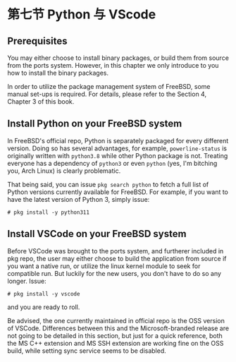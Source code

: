 # 第七节 Python 与 VScode

## Prerequisites

You may either choose to install binary packages, or build them from source from the ports system.
However, in this chapter we only introduce to you how to install the binary packages.

In order to utilize the package management system of FreeBSD, some manual set-ups is required. For details,
please refer to the Section 4, Chapter 3 of this book.

## Install Python on your FreeBSD system

In FreeBSD's official repo, Python is separately packaged for every different version. Doing so has several
advantages, for example, `powerline-status` is originally written with `python3.8` while other Python package is not.
Treating everyone has a dependency of `python3` or even `python` (yes, I'm bitching you, Arch Linux) is clearly problematic.

That being said, you can issue `pkg search python` to fetch a full list of Python versions currently available for FreeBSD.
For example, if you want to have the latest version of Python 3, simply issue:

```
# pkg install -y python311
```

## Install VSCode on your FreeBSD system

Before VSCode was brought to the ports system, and furtherer included in pkg repo, the user may either choose to build the
application from source if you want a native run, or utilize the linux kernel module to seek for compatible run. But luckily
for the new users, you don't have to do so any longer. Issue:

```
# pkg install -y vscode
```

and you are ready to roll.

Be advised, the one currently maintained in official repo is the OSS version of VSCode. Differences between this and the Microsoft-branded
release are not going to be detailed in this section, but just for a quick reference, both the MS C++ extension and MS SSH extension are
working fine on the OSS build, while setting sync service seems to be disabled.

